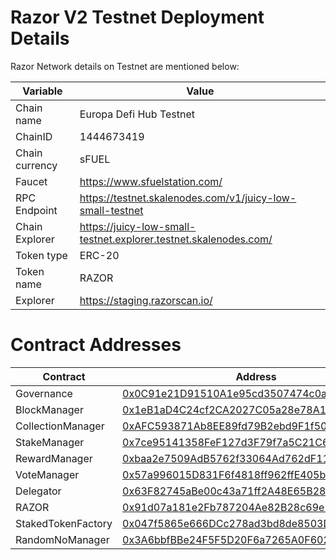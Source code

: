 # Razor V2 Testnet Deployment Details

Razor Network details on Testnet are mentioned below:

| Variable       | Value                                                            |
| -------------- | ---------------------------------------------------------------- |
| Chain name     | Europa Defi Hub Testnet                                          |
| ChainID        | 1444673419                                                       |
| Chain currency | sFUEL                                                            |
| Faucet         | https://www.sfuelstation.com/                                    |
| RPC Endpoint   | https://testnet.skalenodes.com/v1/juicy-low-small-testnet        |
| Chain Explorer | https://juicy-low-small-testnet.explorer.testnet.skalenodes.com/ |
| Token type     | ERC-20                                                           |
| Token name     | RAZOR                                                            |
| Explorer       | https://staging.razorscan.io/                                    |

# Contract Addresses

| Contract           | Address                                                                                                                                                           |
| ------------------ | ----------------------------------------------------------------------------------------------------------------------------------------------------------------- |
| Governance         | [0x0C91e21D91510A1e95cd3507474c0ac1F620389d](https://juicy-low-small-testnet.explorer.testnet.skalenodes.com/address/0x0C91e21D91510A1e95cd3507474c0ac1F620389d/) |
| BlockManager       | [0x1eB1aD4C24cf2CA2027C05a28e78A117fDACD9F9](https://juicy-low-small-testnet.explorer.testnet.skalenodes.com/address/0x1eB1aD4C24cf2CA2027C05a28e78A117fDACD9F9/) |
| CollectionManager  | [0xAFC593871Ab8EE89fd79B2ebd9F1f502268732b9](https://juicy-low-small-testnet.explorer.testnet.skalenodes.com/address/0xAFC593871Ab8EE89fd79B2ebd9F1f502268732b9/) |
| StakeManager       | [0x7ce95141358FeF127d3F79f7a5C21C6c2afa1cA3](https://juicy-low-small-testnet.explorer.testnet.skalenodes.com/address/0x7ce95141358FeF127d3F79f7a5C21C6c2afa1cA3/) |
| RewardManager      | [0xbaa2e7509AdB5762f33064Ad762dF1136184Ef7D](https://juicy-low-small-testnet.explorer.testnet.skalenodes.com/address/0xbaa2e7509AdB5762f33064Ad762dF1136184Ef7D/) |
| VoteManager        | [0x57a996015D831F6f4818ff962ffE405b6c6d4B21](https://juicy-low-small-testnet.explorer.testnet.skalenodes.com/address/0x57a996015D831F6f4818ff962ffE405b6c6d4B21/) |
| Delegator          | [0x63F82745aBe00c43a71ff2A48E65B281f72Bb54D](https://juicy-low-small-testnet.explorer.testnet.skalenodes.com/address/0x63F82745aBe00c43a71ff2A48E65B281f72Bb54D/) |
| RAZOR              | [0x91d07a181e2Fb787204Ae82B28c69e278C05ac70](https://juicy-low-small-testnet.explorer.testnet.skalenodes.com/address/0x91d07a181e2Fb787204Ae82B28c69e278C05ac70/) |
| StakedTokenFactory | [0x047f5865e666DCc278ad3bd8de8503D35d5278Ea](https://juicy-low-small-testnet.explorer.testnet.skalenodes.com/address/0x047f5865e666DCc278ad3bd8de8503D35d5278Ea/) |
| RandomNoManager    | [0x3A6bbfBBe24F5F5D20F6a7265A0F602d155C2471](https://juicy-low-small-testnet.explorer.testnet.skalenodes.com/address/0x3A6bbfBBe24F5F5D20F6a7265A0F602d155C2471/) |
